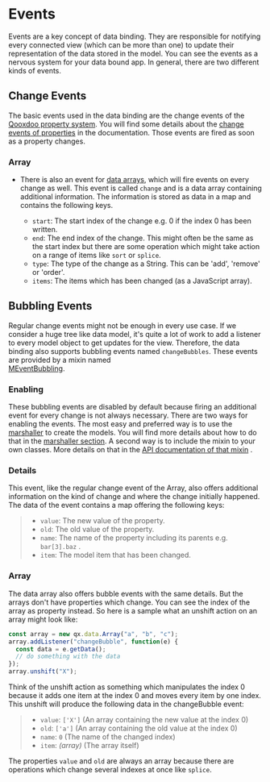 # Events

Events are a key concept of data binding. They are responsible for notifying
every connected view (which can be more than one) to update their representation
of the data stored in the model. You can see the events as a nervous system for
your data bound app. In general, there are two different kinds of events.

## Change Events

The basic events used in the data binding are the change events of the
[Qooxdoo property system](../understanding_properties.md). You will find some
details about the
[change events of properties](../understanding_properties.md#change-events) in
the documentation. Those events are fired as soon as a property changes.

### Array

- There is also an event for [data arrays](models.md#data-array), which will fire
  events on every change as well. This event is called `change` and is a data
  array containing additional information. The information is stored as data in
  a map and contains the following keys.

  - `start`: The start index of the change e.g. 0 if the index 0 has been
    written.
  - `end`: The end index of the change. This might often be the same as the
    start index but there are some operation which might take action on a range
    of items like `sort` or `splice`.
  - `type`: The type of the change as a String. This can be 'add', 'remove' or
    'order'.
  - `items`: The items which has been changed (as a JavaScript array).

## Bubbling Events

Regular change events might not be enough in every use case. If we consider a
huge tree like data model, it's quite a lot of work to add a listener to every
model object to get updates for the view. Therefore, the data binding also
supports bubbling events named `changeBubbles`. These events are provided by a
mixin named  
[MEventBubbling](apps://apiviewer/#qx.data.marshal.MEventBubbling).

### Enabling

These bubbling events are disabled by default because firing an additional event
for every change is not always necessary. There are two ways for enabling the
events. The most easy and preferred way is to use the
[marshaller](models.md#json-marshaller) to create the models. You will
find more details about how to do that in the
[marshaller section](models.md#json-marshaller). A second way is to
include the mixin to your own classes. More details on that in the
[API documentation of that mixin](apps:/apiviewer/#qx.data.marshal.MEventBubbling)
.

### Details

This event, like the regular change event of the Array, also offers additional
information on the kind of change and where the change initially happened. The
data of the event contains a map offering the following keys:

> - `value`: The new value of the property.
> - `old`: The old value of the property.
> - `name`: The name of the property including its parents e.g. `bar[3].baz` .
> - `item`: The model item that has been changed.

### Array

The data array also offers bubble events with the same details. But the arrays
don't have properties which change. You can see the index of the array as
property instead. So here is a sample what an unshift action on an array might
look like:

```javascript
const array = new qx.data.Array("a", "b", "c");
array.addListener("changeBubble", function(e) {
  const data = e.getData();
  // do something with the data
});
array.unshift("X");
```

Think of the unshift action as something which manipulates the index 0 because
it adds one item at the index 0 and moves every item by one index. This unshift
will produce the following data in the changeBubble event:

> - `value`: `['X']` (An array containing the new value at the index 0)
> - `old`: `['a']` (An array containing the old value at the index 0)
> - `name`: `0` (The name of the changed index)
> - `item`: _(array)_ (The array itself)

The properties `value` and `old` are always an array because there are
operations which change several indexes at once like `splice`.
